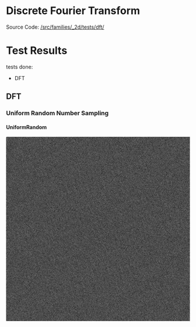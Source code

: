 # Discrete Fourier Transform
Source Code: [/src/families/_2d/tests/dft/](../../../../src/families/_2d/tests/dft/)


# Test Results

 tests done:

* DFT

## DFT

### Uniform Random Number Sampling

#### UniformRandom

![UniformRandom](../../../_2d/samples/uniform_random/DFT_UniformRandom.png)  

